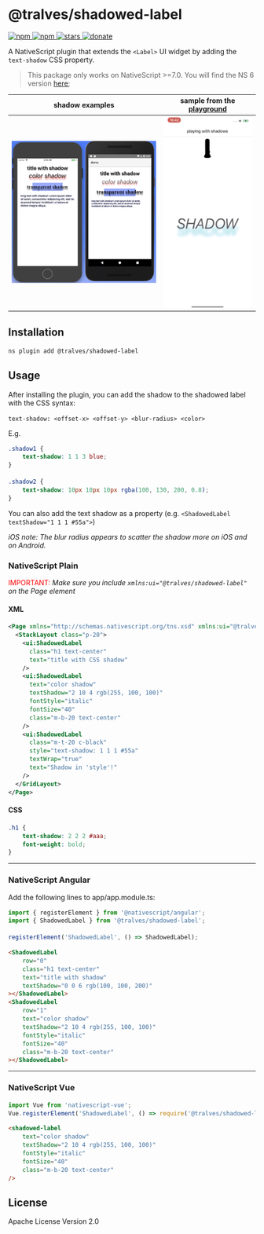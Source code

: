 # @tralves/shadowed-label

<a href="https://www.npmjs.com/package/@tralves/shadowed-label">
    <img src="https://img.shields.io/npm/v/@tralves/shadowed-label.svg" alt="npm">
</a>
<a href="https://www.npmjs.com/package/@tralves/shadowed-label">
    <img src="https://img.shields.io/npm/dt/@tralves/shadowed-label.svg?label=npm%20downloads" alt="npm">
</a>
<a href="https://github.com/tralves/@tralves/shadowed-label/stargazers">
    <img src="https://img.shields.io/github/stars/tralves/@tralves/shadowed-label.svg" alt="stars">
</a>
<a href="https://paypal.me/tralves">
    <img src="https://img.shields.io/badge/Donate-PayPal-green.svg" alt="donate">
</a>

A NativeScript plugin that extends the `<Label>` UI widget by adding the `text-shadow` CSS property.

> This package only works on NativeScript >=7.0. You will find the NS 6 version [here](https://github.com/tralves/nativescript-shadowed-label);

| shadow examples                     | sample from the [playground](https://play.nativescript.org/?template=play-vue&id=roCIm3) |
| ----------------------------------- | ---------------------------------------------------------------------------------------- |
| ![](./images/shadowed-label-demo.png) | ![](./images/playing-with-shadows.gif)                                                     |

## Installation

```bash
ns plugin add @tralves/shadowed-label
```

## Usage

After installing the plugin, you can add the shadow to the shadowed label with the CSS syntax:

`text-shadow: <offset-x> <offset-y> <blur-radius> <color>`

E.g.

```css
.shadow1 {
    text-shadow: 1 1 3 blue;
}

.shadow2 {
    text-shadow: 10px 10px 10px rgba(100, 130, 200, 0.8);
}
```

You can also add the text shadow as a property (e.g. `<ShadowedLabel textShadow="1 1 1 #55a">`)

_iOS note: The blur radius appears to scatter the shadow more on iOS and on Android._

### NativeScript Plain

<span style="color:red">IMPORTANT: </span>_Make sure you include `xmlns:ui="@tralves/shadowed-label"` on the Page element_

#### XML

```xml
<Page xmlns="http://schemas.nativescript.org/tns.xsd" xmlns:ui="@tralves/shadowed-label">
  <StackLayout class="p-20">
    <ui:ShadowedLabel
      class="h1 text-center"
      text="title with CSS shadow"
    />
    <ui:ShadowedLabel
      text="color shadow"
      textShadow="2 10 4 rgb(255, 100, 100)"
      fontStyle="italic"
      fontSize="40"
      class="m-b-20 text-center"
    />
    <ui:ShadowedLabel
      class="m-t-20 c-black"
      style="text-shadow: 1 1 1 #55a"
      textWrap="true"
      text="Shadow in 'style'!"
    />
  </GridLayout>
</Page>
```

#### CSS

```css
.h1 {
    text-shadow: 2 2 2 #aaa;
    font-weight: bold;
}
```

---

### NativeScript Angular

Add the following lines to app/app.module.ts:

```typescript
import { registerElement } from '@nativescript/angular';
import { ShadowedLabel } from '@tralves/shadowed-label'; 

registerElement('ShadowedLabel', () => ShadowedLabel);
```

```html
<ShadowedLabel
    row="0"
    class="h1 text-center"
    text="title with shadow"
    textShadow="0 0 6 rgb(100, 100, 200)"
></ShadowedLabel>
<ShadowedLabel
    row="1"
    text="color shadow"
    textShadow="2 10 4 rgb(255, 100, 100)"
    fontStyle="italic"
    fontSize="40"
    class="m-b-20 text-center"
></ShadowedLabel>
```

---

### NativeScript Vue

```javascript
import Vue from 'nativescript-vue';
Vue.registerElement('ShadowedLabel', () => require('@tralves/shadowed-label').ShadowedLabel);
```

```html
<shadowed-label
    text="color shadow"
    textShadow="2 10 4 rgb(255, 100, 100)"
    fontStyle="italic"
    fontSize="40"
    class="m-b-20 text-center"
/>
```

## License

Apache License Version 2.0
